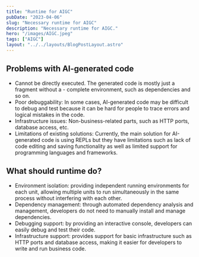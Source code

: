 ```yaml
---
title: "Runtime for AIGC"
pubDate: "2023-04-06"
slug: "Necessary runtime for AIGC"
description: "Necessary runtime for AIGC."
hero: "/images/AIGC.jpeg"
tags: ["AIGC"]
layout: "../../layouts/BlogPostLayout.astro"
---
```


## Problems with AI-generated code
- Cannot be directly executed. The generated code is mostly just a fragment without a - complete environment, such as dependencies and so on.
- Poor debuggability: In some cases, AI-generated code may be difficult to debug and test because it can be hard for people to trace errors and logical mistakes in the code.
- Infrastructure issues: Non-business-related parts, such as HTTP ports, database access, etc.
- Limitations of existing solutions: Currently, the main solution for AI-generated code is using REPLs but they have limitations such as lack of code editing and saving functionality as well as limited support for programming languages and frameworks.

## What should runtime do?
- Environment isolation: providing independent running environments for each unit, allowing multiple units to run simultaneously in the same process without interfering with each other.
- Dependency management: through automated dependency analysis and management, developers do not need to manually install and manage dependencies.
- Debugging support: by providing an interactive console, developers can easily debug and test their code.
- Infrastructure support: provides support for basic infrastructure such as HTTP ports and database access, making it easier for developers to write and run business code.